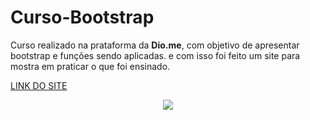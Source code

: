 # Curso-Bootstrap

Curso realizado na prataforma da **Dio.me**, com objetivo de apresentar bootstrap e funções sendo aplicadas. e com isso foi feito um site para mostra em praticar o que foi ensinado. 

[LINK DO SITE](https://gabriel-andradeweb.github.io/Curso-Bootstrap/)

<div align="center">
<img src="https://cdn.discordapp.com/attachments/904157735728340993/967996182339158066/2022-04-25_00-36-18.gif">
</div>
